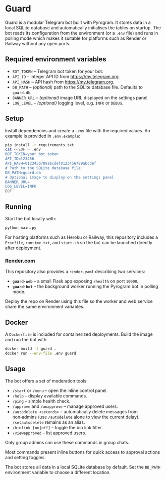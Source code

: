# Guard

Guard is a modular Telegram bot built with Pyrogram. It stores data in a local SQLite database and automatically initialises the tables on startup. The bot reads its configuration from the environment (or a `.env` file) and runs in polling mode which makes it suitable for platforms such as Render or Railway without any open ports.

## Required environment variables

- `BOT_TOKEN` – Telegram bot token for your bot.
- `API_ID` – integer API ID from https://my.telegram.org.
- `API_HASH` – API hash from https://my.telegram.org.
- `DB_PATH` – *(optional)* path to the SQLite database file. Defaults to `guard.db`.
- `BANNER_URL` – *(optional)* image URL displayed on the settings panel.
- `LOG_LEVEL` – *(optional)* logging level, e.g. `INFO` or `DEBUG`.

## Setup

Install dependencies and create a `.env` file with the required values. An
example is provided in `.env.example`:

```bash
pip install -r requirements.txt
cat <<EOF > .env
BOT_TOKEN=your_bot_token
API_ID=123456
API_HASH=0123456789abcdef0123456789abcdef
# Path to the SQLite database file
DB_PATH=guard.db
# Optional image to display on the settings panel
BANNER_URL=
LOG_LEVEL=INFO
EOF
```

## Running

Start the bot locally with:

```bash
python main.py
```

For hosting platforms such as Heroku or Railway, this repository includes a
`Procfile`, `runtime.txt`, and `start.sh` so the bot can be launched directly
after deployment.

### Render.com

This repository also provides a `render.yaml` describing two services:

- **`guard-web`** – a small Flask app exposing `/health` on port `10000`.
- **`guard-bot`** – the background worker running the Pyrogram bot in polling
  mode.

Deploy the repo on Render using this file so the worker and web service share
the same environment variables.

## Docker

A `Dockerfile` is included for containerized deployments. Build the image and
run the bot with:

```bash
docker build -t guard .
docker run --env-file .env guard
```

## Usage

The bot offers a set of moderation tools:

- `/start` or `/menu` – open the inline control panel.
- `/help` – display available commands.
- `/ping` – simple health check.
- `/approve` and `/unapprove` – manage approved users.
- `/autodelete <seconds>` – automatically delete messages from non‑admins (use `/autodelete` alone to view the current delay). `/setautodelete` remains as an alias.
- `/biolink [on|off]` – toggle the bio link filter.
- `/viewapproved` – list approved users.

Only group admins can use these commands in group chats.

Most commands present inline buttons for quick access to approval actions and
setting toggles.


The bot stores all data in a local SQLite database by default. Set the
`DB_PATH` environment variable to choose a different location.
